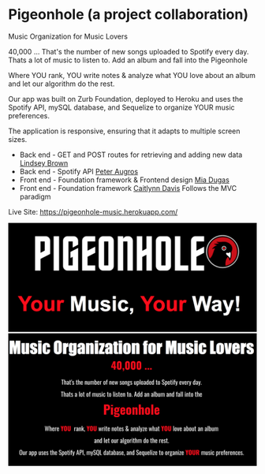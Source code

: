 # Pigeonhole (a project collaboration)

Music Organization for Music Lovers

40,000 ... 
That's the number of new songs uploaded to Spotify every day.
Thats a lot of music to listen to. Add an album and fall into the 
Pigeonhole

Where YOU rank, YOU write notes & analyze what YOU love about an album and let our algorithm do the rest.

Our app was built on Zurb Foundation, deployed to Heroku and uses the Spotify API, mySQL database, and Sequelize to organize YOUR music preferences.

The application is responsive, ensuring that it adapts to multiple screen sizes.


* Back end - GET and POST routes for retrieving and adding new data [Lindsey Brown](https://github.com/libersword)
* Back end - Spotify API [Peter Augros](https://github.com/peteraugros)
* Front end - Foundation framework & Frontend design [Mia Dugas](https://github.com/miadugas) 
 * Front end - Foundation framework [Caitlynn Davis](https://github.com/davicait)
Follows the MVC paradigm 

 Live Site: https://pigeonhole-music.herokuapp.com/
 
![Image of Pigeonhole](https://github.com/miadugas/Pigeonhole/blob/master/repo_images/logo.png)
![Image of Pigeonhole- about](https://github.com/miadugas/Pigeonhole/blob/master/repo_images/descript.png)